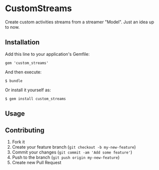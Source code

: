 # CustomStreams

Create custom activities streams from a streamer "Model".
Just an idea up to now.

## Installation

Add this line to your application's Gemfile:

    gem 'custom_streams'

And then execute:

    $ bundle

Or install it yourself as:

    $ gem install custom_streams

## Usage

## Contributing

1. Fork it
2. Create your feature branch (`git checkout -b my-new-feature`)
3. Commit your changes (`git commit -am 'Add some feature'`)
4. Push to the branch (`git push origin my-new-feature`)
5. Create new Pull Request
